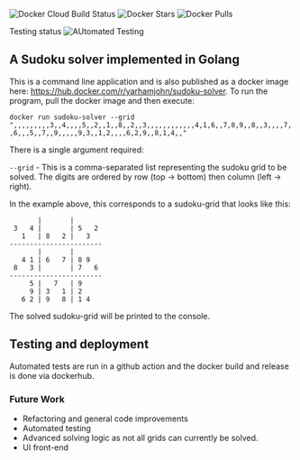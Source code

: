 ![Docker Cloud Build Status](https://img.shields.io/docker/cloud/build/yarhamjohn/sudoku-solver?style=for-the-badge)
![Docker Stars](https://img.shields.io/docker/stars/yarhamjohn/sudoku-solver?style=for-the-badge)
![Docker Pulls](https://img.shields.io/docker/pulls/yarhamjohn/sudoku-solver?style=for-the-badge)

Testing status
![AUtomated Testing](https://github.com/yarhamjohn/sudoku-solver/workflows/Go/badge.svg?branch=master)

## A Sudoku solver implemented in Golang
This is a command line application and is also published as a docker image here: https://hub.docker.com/r/yarhamjohn/sudoku-solver.
To run the program, pull the docker image and then execute:

`docker run sudoku-solver --grid ",,,,,,,,,3,,4,,,,5,,2,,1,,8,,2,,3,,,,,,,,,,,,4,1,6,,7,8,9,,8,,3,,,,7,,6,,,5,,7,,9,,,,,9,3,,1,2,,,,6,2,9,,8,1,4,,"`

There is a single argument required:

`--grid` - This is a comma-separated list representing the sudoku grid to be solved. The digits are ordered by row (top -> bottom) then column (left -> right).

In the example above, this corresponds to a sudoku-grid that looks like this:

```
       |       |       
 3   4 |       | 5   2 
   1   | 8   2 |   3   
-----------------------
       |       |       
   4 1 | 6   7 | 8 9        
 8   3 |       | 7   6 
-----------------------
     5 |   7   | 9     
     9 | 3   1 | 2     
   6 2 | 9   8 | 1 4    
```

The solved sudoku-grid will be printed to the console.

## Testing and deployment
Automated tests are run in a github action and the docker build and release is done via dockerhub.

### Future Work
- Refactoring and general code improvements
- Automated testing
- Advanced solving logic as not all grids can currently be solved.
- UI front-end
